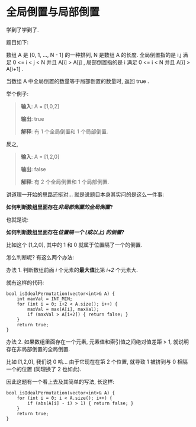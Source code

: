 # 全局倒置与局部倒置

学到了学到了. 

题目如下: 

数组 A 是 [0, 1, ..., N - 1] 的一种排列, N 是数组 A 的长度. 全局倒置指的是 i,j 满足 0 <= i < j < N 并且 A[i] > A[j] , 局部倒置指的是 i 满足 0 <= i < N 并且 A[i] > A[i+1] . 

当数组 A 中全局倒置的数量等于局部倒置的数量时, 返回 true . 

举个例子: 

> **输入**: A = [1,0,2]
>
> **输出**: true
>
> **解释**: 有 1 个全局倒置和 1 个局部倒置. 

反之, 

> **输入**: A = [1,2,0]
>
> **输出**: false
>
> **解释**: 有 2 个全局倒置和 1 个局部倒置. 

讲道理一开始的思路还挺对... 就是说题目本身其实问的是这么一件事: 

**如何判断数组里面存在*非局部倒置的全局倒置*?**

也就是说: 

**如何判断数组里面存在*位置隔一个 (或以上) 的倒置*?**

比如这个 [1,2,0], 其中的 1 和 0 就属于位置隔了一个的倒置. 

怎么判断呢? 有这么两个办法: 

办法 1. 判断数组前面 *i* 个元素的**最大值**比第 *i+2* 个元素大. 

就有这样的代码: 

```
bool isIdealPermutation(vector<int>& A) {
    int maxVal = INT_MIN;
    for (int i = 0; i+2 < A.size(); i++) {
        maxVal = max(A[i], maxVal);
        if (maxVal > A[i+2]) { return false; }
    }
    return true;
}
```

办法 2. 如果数组里面存在一个元素, 元素值和索引值之间绝对值差距 > 1, 就说明存在非局部倒置的全局倒置. 

比如 [1,2,0], 我们说 0 哈... 由于它现在在第 2 个位置, 就导致 1 被挤到与 0 相隔一个的位置 (同理换了 2 也如此). 

因此这题有一个看上去及其简单的写法, 长这样: 

```
bool isIdealPermutation(vector<int>& A) {
    for (int i = 0; i < A.size(); i++) {
        if (abs(A[i] - i) > 1) { return false; }
    }
    return true;
}
```